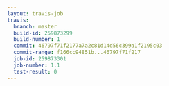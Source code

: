 ```yaml
---
layout: travis-job
travis:
  branch: master
  build-id: 259873299
  build-number: 1
  commit: 46797f71f2177a7a2c81d14d56c399a1f2195c03
  commit-range: f166cc94851b...46797f71f217
  job-id: 259873301
  job-number: 1.1
  test-result: 0
---
```

